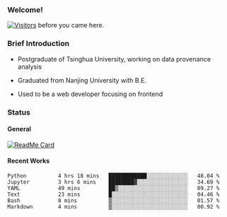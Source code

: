 ### Welcome!

[![Visitors](https://visitor-badge.laobi.icu/badge?page_id=HermitSun.HermitSun)]() before you came here.

### Brief Introduction

- Postgraduate of Tsinghua University, working on data provenance analysis

- Graduated from Nanjing University with B.E.

- Used to be a web developer focusing on frontend

### Status

#### General

[![ReadMe Card](https://github-readme-stats.hermitsun.vercel.app/api?username=HermitSun&count_private=true&show_icons=true)]()

#### Recent Works

<!--START_SECTION:waka-->

```text
Python          4 hrs 18 mins   ████████████░░░░░░░░░░░░░   48.04 %
Jupyter         3 hrs 6 mins    ████████▓░░░░░░░░░░░░░░░░   34.69 %
YAML            49 mins         ██▒░░░░░░░░░░░░░░░░░░░░░░   09.27 %
Text            23 mins         █░░░░░░░░░░░░░░░░░░░░░░░░   04.46 %
Bash            8 mins          ▒░░░░░░░░░░░░░░░░░░░░░░░░   01.57 %
Markdown        4 mins          ▒░░░░░░░░░░░░░░░░░░░░░░░░   00.92 %
```

<!--END_SECTION:waka-->
